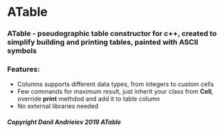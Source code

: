 # ATable
### ATable - pseudographic table constructor for c++, created to simplify building and printing tables, painted with ASCII symbols

### Features:
* Columns supports different data types, from integers to custom cells  
* Few commands for maximum result, just inherit your class from **Cell**, override **print** methdod and add it to table column  
* No external libraries needed  
  
  
##### Copyright Danil Andrieiev 2019 ATable

